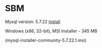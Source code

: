 # SBM

Mysql version: 5.7.22
[install](https://downloads.mysql.com/archives/installer/)

Windows (x86, 32-bit), MSI Installer - 345 MB

(mysql-installer-community-5.7.22.1.msi)
